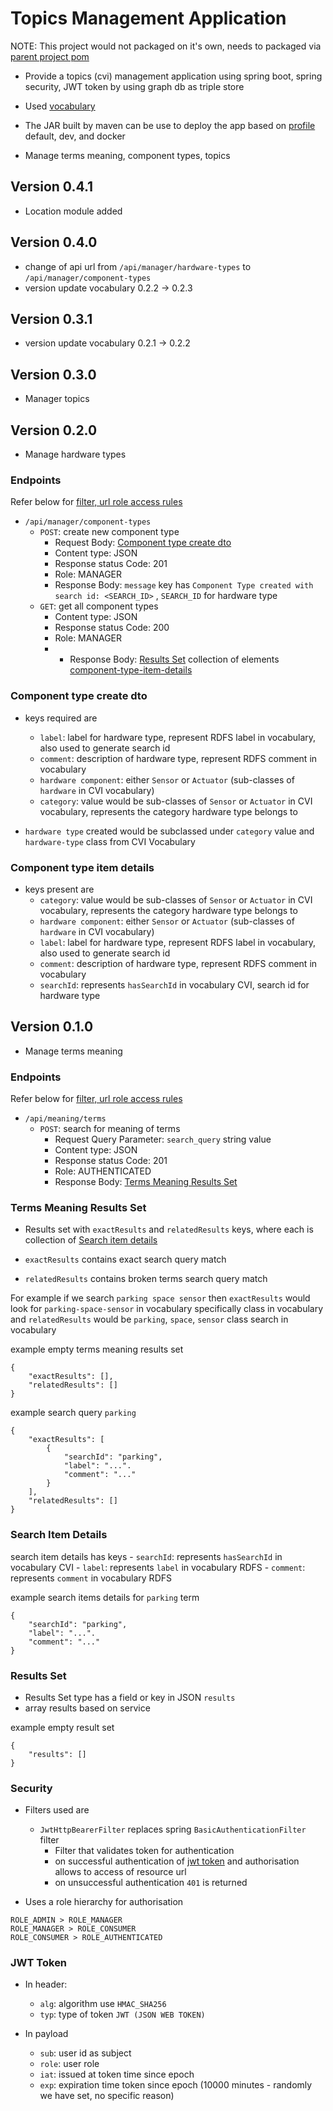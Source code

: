 # Topics Management Application

NOTE: This project would not packaged on it's own, needs to packaged via [parent project pom](../pom.xml)

- Provide a topics (cvi) management application using spring boot, spring security, JWT token by using 
graph db as triple store

- Used [vocabulary](./src/main/resources/cvi-vocabulary.sparql) 
    
- The JAR built by maven can be use to deploy the app based on [profile](./src/main/resources/application.yml) default, dev, and docker 

- Manage terms meaning, component types, topics

## Version 0.4.1

- Location module added

## Version 0.4.0

- change of api url from `/api/manager/hardware-types` to `/api/manager/component-types`
- version update vocabulary 0.2.2 -> 0.2.3

## Version 0.3.1

- version update vocabulary 0.2.1 -> 0.2.2

## Version 0.3.0

- Manager topics

## Version 0.2.0

- Manage hardware types

### Endpoints

Refer below for [filter, url role access rules](#security)

- `/api/manager/component-types`
    - `POST`: create new component type
        - Request Body: [Component type create dto](#component-type-create-dto)
        - Content type: JSON
        - Response status Code: 201 
        - Role: MANAGER
        - Response Body: 
        `message` key has `Component Type created with search id: <SEARCH_ID>` , `SEARCH_ID` for hardware type
    - `GET`: get all component types
        - Content type: JSON
        - Response status Code: 200
        - Role: MANAGER 
        - - Response Body: [Results Set](#results-set) collection of elements 
        [component-type-item-details](#hardware-type-item-details)

### Component type create dto

- keys required are
    - `label`: label for hardware type, represent RDFS label in vocabulary, also used to generate search id
    - `comment`: description of hardware type, represent RDFS comment in vocabulary
    - `hardware component`: either `Sensor` or `Actuator` (sub-classes of `hardware` in CVI vocabulary)  
    - `category`: value would be sub-classes of `Sensor` or `Actuator` in CVI vocabulary, 
    represents the category hardware type belongs to
   
- `hardware type` created would be subclassed under `category` value and `hardware-type` class from CVI Vocabulary


### Component type item details

- keys present are
    - `category`: value would be sub-classes of `Sensor` or `Actuator` in CVI vocabulary, 
    represents the category hardware type belongs to
    - `hardware component`: either `Sensor` or `Actuator` (sub-classes of `hardware` in CVI vocabulary) 
    - `label`: label for hardware type, represent RDFS label in vocabulary, also used to generate search id
    - `comment`: description of hardware type, represent RDFS comment in vocabulary
    - `searchId`: represents `hasSearchId` in vocabulary CVI, search id for hardware type


## Version 0.1.0

- Manage terms meaning

### Endpoints

Refer below for [filter, url role access rules](#security)

- `/api/meaning/terms`
    - `POST`: search for meaning of terms
        - Request Query Parameter: `search_query` string value
        - Content type: JSON
        - Response status Code: 201 
        - Role: AUTHENTICATED
        - Response Body: [Terms Meaning Results Set](#terms-meaning-results-set)
        
        

### Terms Meaning Results Set

- Results set with `exactResults` and `relatedResults` keys, where each is collection of 
[Search item details](#search-item-details) 

- `exactResults` contains exact search query match
- `relatedResults` contains broken terms search query match

For example if we search `parking space sensor` then `exactResults` would look for `parking-space-sensor` in vocabulary
specifically class in vocabulary and `relatedResults` would be  `parking`, `space`, `sensor` class search in vocabulary

example empty terms meaning results set
```
{
    "exactResults": [],
    "relatedResults": []
}
```

example search query `parking`

```
{
    "exactResults": [
        {
            "searchId": "parking",
            "label": "...".
            "comment": "..."
        }
    ],
    "relatedResults": []
}
```

### Search Item Details

search item details has keys
    - `searchId`: represents `hasSearchId` in vocabulary CVI
    - `label`: represents `label` in vocabulary RDFS
    - `comment`: represents `comment` in vocabulary RDFS
    
example search items details for `parking` term
```
{
    "searchId": "parking",
    "label": "...".
    "comment": "..."
}
```


### Results Set

- Results Set type has a field or key in JSON `results`
- array results based on service

example empty result set
```
{
    "results": []
}

```



### Security

- Filters used are
    - `JwtHttpBearerFilter` replaces spring `BasicAuthenticationFilter` filter 
        - Filter that validates token for authentication
        - on successful authentication of [jwt token](#jwt-token) and authorisation allows to access of resource url 
        - on unsuccessful authentication `401` is returned

- Uses a role hierarchy for authorisation
```
ROLE_ADMIN > ROLE_MANAGER
ROLE_MANAGER > ROLE_CONSUMER
ROLE_CONSUMER > ROLE_AUTHENTICATED
```

### JWT Token

- In header:
    - `alg`: algorithm use `HMAC_SHA256`
    - `typ`: type of token `JWT (JSON WEB TOKEN)`
    
- In payload
    - `sub`: user id as subject
    - `role`: user role
    - `iat`: issued at token time since epoch
    - `exp`: expiration time token since epoch (10000 minutes - randomly we have set, no specific reason)
    
   